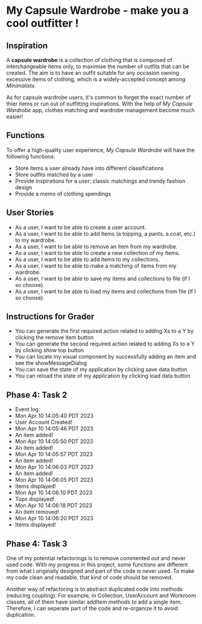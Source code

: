 # My Capsule Wardrobe - make you a cool outfitter !

## Inspiration

A **capsule wardrobe** is a collection of clothing that is composed of interchangeable items only, 
to maximise the number of outfits that can be created. The aim is to have an outfit suitable for any occasion owning
excessive items of clothing, which is a widely-accepted concept among *Minimalists*.  

As for capsule wardrobe users, it's common to forget the exact number of thier items or run out of 
outfitting inspirations. With the help of *My Capsule Wardrobe* app, clothes matching and wardrobe management
become much easier! 


## Functions
To offer a high-quality user experience, *My Capsule Wardrobe* will have the following 
functions:

- Store items a user already have into different classifications
- Store outfits matched by a user
- Provide inspirations for a user: classic matchings and trendy fashion design
- Provide a memo of clothing spendings



## User Stories
- As a user, I want to be able to create a user account.
- As a user, I want to be able to add items (a topping, a pants, a coat, etc.) to my wardrobe.
- As a user, I want to be able to remove an item from my wardrobe.
- As a user, I want to be able to create a new collection of my items.
- As a user, I want to be able to add items to my collections.
- As a user, I want to be able to make a matching of items from my wardrobe.
- As a user, I want to be able to save my items and collections to file (if I so choose).
- As a user, I want to be able to load my items and collections from file (if I so choose).


## Instructions for Grader

- You can generate the first required action related to adding Xs to a Y by clicking the remove item button
- You can generate the second required action related to adding Xs to a Y by clicking show top button
- You can locate my visual component by successfully adding an item and see the showMessageDialog
- You can save the state of my application by clicking save data button
- You can reload the state of my application by clicking load data button


## Phase 4: Task 2
- Event log:
- Mon Apr 10 14:05:40 PDT 2023
- User Account Created!
- Mon Apr 10 14:05:46 PDT 2023
- An item added!
- Mon Apr 10 14:05:50 PDT 2023
- An item added!
- Mon Apr 10 14:05:57 PDT 2023
- An item added!
- Mon Apr 10 14:06:03 PDT 2023
- An item added!
- Mon Apr 10 14:06:05 PDT 2023
- Items displayed!
- Mon Apr 10 14:06:10 PDT 2023
- Tops displayed!
- Mon Apr 10 14:06:18 PDT 2023
- An item removed!
- Mon Apr 10 14:06:20 PDT 2023
- Items displayed!

## Phase 4: Task 3
One of my potential refactorings is to remove commented out and never used code.
With my progress in this project, some functions are different from what I originally designed
and part of the code is never used. To make my code clean and readable, that kind of 
code should be removed.

Another way of refactoring is to abstract duplicated code into methods 
(reducing coupling). For example, in Collection, UserAccount and Workroom classes, all of 
them have similar addItem methods to add a single item. Therefore, I can seperate part of the code 
and re-organize it to avoid duplication.

